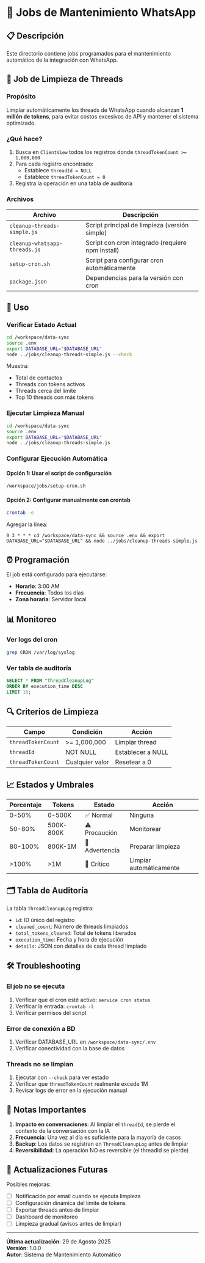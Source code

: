 # 🤖 Jobs de Mantenimiento WhatsApp

## 📋 Descripción

Este directorio contiene jobs programados para el mantenimiento automático de la integración con WhatsApp.

## 🧹 Job de Limpieza de Threads

### Propósito
Limpiar automáticamente los threads de WhatsApp cuando alcanzan **1 millón de tokens**, para evitar costos excesivos de API y mantener el sistema optimizado.

### ¿Qué hace?
1. Busca en `ClientView` todos los registros donde `threadTokenCount >= 1,000,000`
2. Para cada registro encontrado:
   - Establece `threadId = NULL`
   - Establece `threadTokenCount = 0`
3. Registra la operación en una tabla de auditoría

### Archivos

| Archivo | Descripción |
|---------|-------------|
| `cleanup-threads-simple.js` | Script principal de limpieza (versión simple) |
| `cleanup-whatsapp-threads.js` | Script con cron integrado (requiere npm install) |
| `setup-cron.sh` | Script para configurar cron automáticamente |
| `package.json` | Dependencias para la versión con cron |

## 🚀 Uso

### Verificar Estado Actual

```bash
cd /workspace/data-sync
source .env
export DATABASE_URL="$DATABASE_URL"
node ../jobs/cleanup-threads-simple.js --check
```

Muestra:
- Total de contactos
- Threads con tokens activos
- Threads cerca del límite
- Top 10 threads con más tokens

### Ejecutar Limpieza Manual

```bash
cd /workspace/data-sync
source .env
export DATABASE_URL="$DATABASE_URL"
node ../jobs/cleanup-threads-simple.js
```

### Configurar Ejecución Automática

#### Opción 1: Usar el script de configuración

```bash
/workspace/jobs/setup-cron.sh
```

#### Opción 2: Configurar manualmente con crontab

```bash
crontab -e
```

Agregar la línea:
```
0 3 * * * cd /workspace/data-sync && source .env && export DATABASE_URL="$DATABASE_URL" && node ../jobs/cleanup-threads-simple.js
```

## ⏰ Programación

El job está configurado para ejecutarse:
- **Horario**: 3:00 AM
- **Frecuencia**: Todos los días
- **Zona horaria**: Servidor local

## 📊 Monitoreo

### Ver logs del cron
```bash
grep CRON /var/log/syslog
```

### Ver tabla de auditoría
```sql
SELECT * FROM "ThreadCleanupLog" 
ORDER BY execution_time DESC 
LIMIT 10;
```

## 🔍 Criterios de Limpieza

| Campo | Condición | Acción |
|-------|-----------|--------|
| `threadTokenCount` | >= 1,000,000 | Limpiar thread |
| `threadId` | NOT NULL | Establecer a NULL |
| `threadTokenCount` | Cualquier valor | Resetear a 0 |

## 📈 Estados y Umbrales

| Porcentaje | Tokens | Estado | Acción |
|------------|--------|--------|--------|
| 0-50% | 0-500K | ✅ Normal | Ninguna |
| 50-80% | 500K-800K | ⚠️ Precaución | Monitorear |
| 80-100% | 800K-1M | 🔶 Advertencia | Preparar limpieza |
| >100% | >1M | 🔴 Crítico | Limpiar automáticamente |

## 🗂️ Tabla de Auditoría

La tabla `ThreadCleanupLog` registra:
- `id`: ID único del registro
- `cleaned_count`: Número de threads limpiados
- `total_tokens_cleared`: Total de tokens liberados
- `execution_time`: Fecha y hora de ejecución
- `details`: JSON con detalles de cada thread limpiado

## 🛠️ Troubleshooting

### El job no se ejecuta
1. Verificar que el cron esté activo: `service cron status`
2. Verificar la entrada: `crontab -l`
3. Verificar permisos del script

### Error de conexión a BD
1. Verificar DATABASE_URL en `/workspace/data-sync/.env`
2. Verificar conectividad con la base de datos

### Threads no se limpian
1. Ejecutar con `--check` para ver estado
2. Verificar que `threadTokenCount` realmente excede 1M
3. Revisar logs de error en la ejecución manual

## 📝 Notas Importantes

1. **Impacto en conversaciones**: Al limpiar el `threadId`, se pierde el contexto de la conversación con la IA
2. **Frecuencia**: Una vez al día es suficiente para la mayoría de casos
3. **Backup**: Los datos se registran en `ThreadCleanupLog` antes de limpiar
4. **Reversibilidad**: La operación NO es reversible (el threadId se pierde)

## 🔄 Actualizaciones Futuras

Posibles mejoras:
- [ ] Notificación por email cuando se ejecuta limpieza
- [ ] Configuración dinámica del límite de tokens
- [ ] Exportar threads antes de limpiar
- [ ] Dashboard de monitoreo
- [ ] Limpieza gradual (avisos antes de limpiar)

---

**Última actualización**: 29 de Agosto 2025  
**Versión**: 1.0.0  
**Autor**: Sistema de Mantenimiento Automático